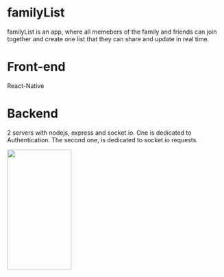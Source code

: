 # familyList
familyList is an app, where all memebers of the family and friends can join together and create one list that they can share and update in real time. 

# Front-end
React-Native

# Backend
2 servers with nodejs, express and socket.io.
One is dedicated to Authentication.
The second one, is dedicated to socket.io requests.

<img src="https://github.com/GiorgosMarga/familyList/blob/main/Screenshot_20220717-175735_Expo%20Go.jpg)" Go.jpg width="150" height="280">
